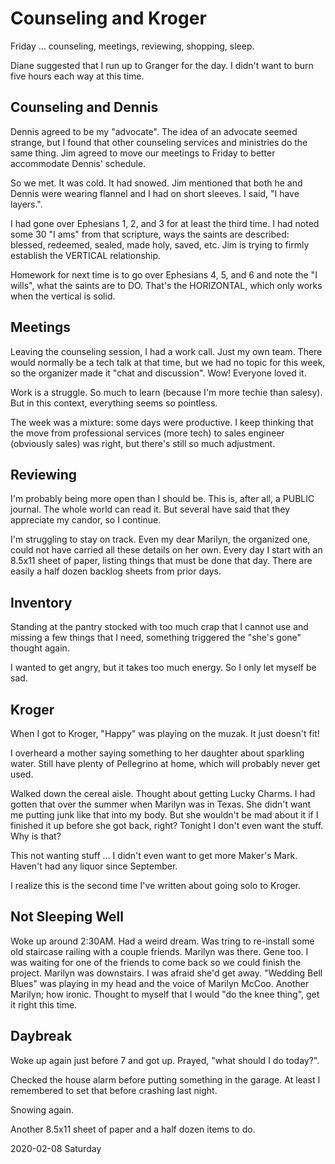 # Counseling and Kroger

Friday ... counseling, meetings, reviewing, shopping, sleep.

Diane suggested that I run up to Granger for the day.
I didn't want to burn five hours each way at this time.

## Counseling and Dennis

Dennis agreed to be my "advocate".
The idea of an advocate seemed strange, but I found that other
counseling services and ministries do the same thing. Jim agreed
to move our meetings to Friday to better accommodate Dennis' schedule.

So we met. It was cold. It had snowed.
Jim mentioned that both he and Dennis were wearing flannel
and I had on short sleeves. I said, "I have layers.".

I had gone over Ephesians 1, 2, and 3 for at least the third time.
I had noted some 30 "I ams" from that scripture, ways the saints
are described: blessed, redeemed, sealed, made holy, saved, etc.
Jim is trying to firmly establish the VERTICAL relationship.

Homework for next time is to go over Ephesians 4, 5, and 6
and note the "I wills", what the saints are to DO.
That's the HORIZONTAL, which only works when the vertical is solid.

## Meetings

Leaving the counseling session, I had a work call. Just my own team.
There would normally be a tech talk at that time, but we had no topic
for this week, so the organizer made it "chat and discussion".
Wow! Everyone loved it.

Work is a struggle. So much to learn (because I'm more techie
than salesy). But in this context, everything seems so pointless.

The week was a mixture: some days were productive. I keep thinking
that the move from professional services (more tech) to sales engineer
(obviously sales) was right, but there's still so much adjustment.

## Reviewing

I'm probably being more open than I should be.
This is, after all, a PUBLIC journal. The whole world can read it.
But several have said that they appreciate my candor, so I continue.

I'm struggling to stay on track. Even my dear Marilyn, the organized
one, could not have carried all these details on her own. Every day
I start with an 8.5x11 sheet of paper, listing things that must be done
that day. There are easily a half dozen backlog sheets from prior days.

## Inventory

Standing at the pantry stocked with too much crap
that I cannot use and missing a few things that I need,
something triggered the "she's gone" thought again.

I wanted to get angry, but it takes too much energy.
So I only let myself be sad.

## Kroger

When I got to Kroger, "Happy" was playing on the muzak.
It just doesn't fit!

I overheard a mother saying something to her daughter about
sparkling water. Still have plenty of Pellegrino at home,
which will probably never get used.

Walked down the cereal aisle. Thought about getting Lucky Charms.
I had gotten that over the summer when Marilyn was in Texas.
She didn't want me putting junk like that into my body. But she
wouldn't be mad about it if I finished it up before she got back,
right? Tonight I don't even want the stuff. Why is that?

This not wanting stuff ... I didn't even want to get more
Maker's Mark. Haven't had any liquor since September.

I realize 
this is the second time I've written about going solo to Kroger.

## Not Sleeping Well

Woke up around 2:30AM.
Had a weird dream.
Was tring to re-install some old staircase railing with a couple friends.
Marilyn was there. Gene too. I was waiting for one of the friends to come
back so we could finish the project. Marilyn was downstairs. I was afraid
she'd get away. "Wedding Bell Blues" was playing in my head and the voice
of Marilyn McCoo. Another Marilyn; how ironic. Thought to myself that I
would "do the knee thing", get it right this time.

## Daybreak

Woke up again just before 7 and got up.
Prayed, "what should I do today?".

Checked the house alarm before putting something in the garage.
At least I remembered to set that before crashing last night.

Snowing again.

Another 8.5x11 sheet of paper and a half dozen items to do.

2020-02-08 Saturday


